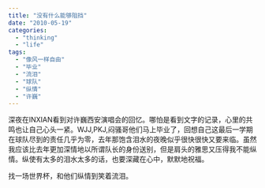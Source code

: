 ```yaml
---
title: "没有什么能够阻挡"
date: "2010-05-19"
categories: 
  - "thinking"
  - "life"
tags: 
  - "像风一样自由"
  - "毕业"
  - "流泪"
  - "球队"
  - "纵情"
  - "许巍"
---
```


深夜在INXIAN看到对许巍西安演唱会的回忆。哪怕是看到文字的记录，心里的共鸣也让自己心头一紧。WJJ,PKJ,闷骚哥他们马上毕业了，回想自己这最后一学期在球队尽到的责任几乎为零，去年那饱含泪水的夜晚似乎很快很快又要来临。虽然我应该比去年更加深情地以所谓队长的身份送别，但是肩头的雅思又压得我不能纵情。纵使有太多的泪水太多的话，也要深藏在心中，默默地祝福。

找一场世界杯，和他们纵情到笑着流泪。
